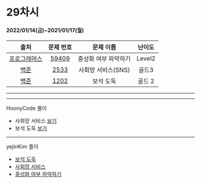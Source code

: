# 29차시
#### 2022/01/14(금)~2021/01/17(월)

|               출처               |                   문제 번호                    |     문제 이름      | 난이도 |
| :------------------------------: | :--------------------------------------------: | :----------------: | :----: |
| [프로그래머스](https://programmers.co.kr/) | [59409](https://programmers.co.kr/learn/courses/30/lessons/59409) | 중성화 여부 파악하기 | Level2  |
| [백준](https://www.acmicpc.net/) | [2533](https://www.acmicpc.net/problem/2533) | 사회망 서비스(SNS)| 골드3 |
| [백준](https://www.acmicpc.net/) | [1202](https://www.acmicpc.net/problem/1202) | 보석 도둑 | 골드 2 |

---



---
HoonyCode 풀이  
- 사회망 서비스 [보기](https://hoonycode.notion.site/ea81af5cd2af4c1f9c9cdf620ceedf3f)
- 보석 도둑 [보기](https://hoonycode.notion.site/e1c6164926c94a088da052b510926c9c)

---
yejinKim 풀이
- [보석 도둑](https://yejinny.notion.site/1202-ce446bc1653046cb9afcb67abb182d57)
- [사회망 서비스](https://yejinny.notion.site/2533-SNS-92bf23aeb5ee4b66a63086c83af92a09)
- [중성화 여부 파악하기](https://yejinny.notion.site/68710e2b0ce146588197421e21750d1b)
